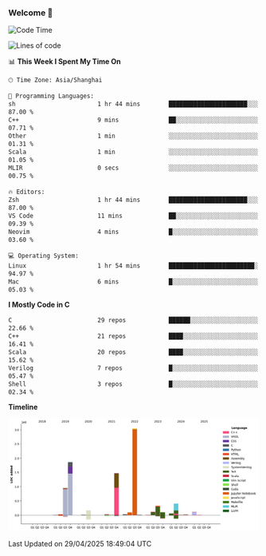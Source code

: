 ### Welcome 👋

<!--START_SECTION:waka-->
![Code Time](http://img.shields.io/badge/Code%20Time-2%2C032%20hrs%2032%20mins-blue)

![Lines of code](https://img.shields.io/badge/From%20Hello%20World%20I%27ve%20Written-8.9%20million%20lines%20of%20code-blue)

📊 **This Week I Spent My Time On** 

```text
🕑︎ Time Zone: Asia/Shanghai

💬 Programming Languages: 
sh                       1 hr 44 mins        ██████████████████████░░░   87.00 % 
C++                      9 mins              ██░░░░░░░░░░░░░░░░░░░░░░░   07.71 % 
Other                    1 min               ░░░░░░░░░░░░░░░░░░░░░░░░░   01.31 % 
Scala                    1 min               ░░░░░░░░░░░░░░░░░░░░░░░░░   01.05 % 
MLIR                     0 secs              ░░░░░░░░░░░░░░░░░░░░░░░░░   00.75 % 

🔥 Editors: 
Zsh                      1 hr 44 mins        ██████████████████████░░░   87.00 % 
VS Code                  11 mins             ██░░░░░░░░░░░░░░░░░░░░░░░   09.39 % 
Neovim                   4 mins              █░░░░░░░░░░░░░░░░░░░░░░░░   03.60 % 

💻 Operating System: 
Linux                    1 hr 54 mins        ████████████████████████░   94.97 % 
Mac                      6 mins              █░░░░░░░░░░░░░░░░░░░░░░░░   05.03 % 
```

**I Mostly Code in C** 

```text
C                        29 repos            ██████░░░░░░░░░░░░░░░░░░░   22.66 % 
C++                      21 repos            ████░░░░░░░░░░░░░░░░░░░░░   16.41 % 
Scala                    20 repos            ████░░░░░░░░░░░░░░░░░░░░░   15.62 % 
Verilog                  7 repos             █░░░░░░░░░░░░░░░░░░░░░░░░   05.47 % 
Shell                    3 repos             █░░░░░░░░░░░░░░░░░░░░░░░░   02.34 % 
```



**Timeline**

![Lines of Code chart](https://raw.githubusercontent.com/Bohan-hu/Bohan-hu/master/assets/bar_graph.png)


 Last Updated on 29/04/2025 18:49:04 UTC
<!--END_SECTION:waka-->



